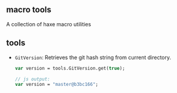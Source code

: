 macro tools
------

A collection of haxe macro utilities

## tools

- `GitVersion`: Retrieves the git hash string from current directory.

  ```haxe
  var version = tools.GitVersion.get(true);

  // js output:
  var version = "master@b3bc166";
  ```
